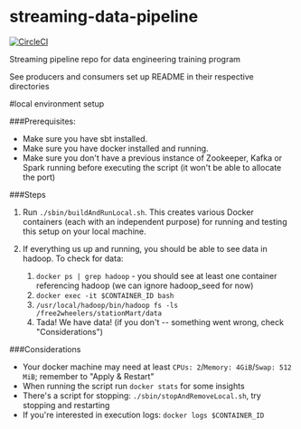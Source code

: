 # streaming-data-pipeline

[![CircleCI](https://circleci.com/gh/ThoughtWorksInc/streaming-data-pipeline.svg?style=svg)](https://circleci.com/gh/ThoughtWorksInc/streaming-data-pipeline)

Streaming pipeline repo for data engineering training program

See producers and consumers set up README in their respective directories

#local environment setup

###Prerequisites:
- Make sure you have sbt installed.
- Make sure you have docker installed and running.
- Make sure you don't have a previous instance of Zookeeper, Kafka or Spark running before executing the script (it won't be able to allocate the port)


###Steps
1. Run `./sbin/buildAndRunLocal.sh`. This creates various Docker containers (each with an independent purpose) for running and testing this setup on your local machine.

2. If everything us up and running, you should be able to see data in hadoop.
To check for data:
    1. `docker ps | grep hadoop` - you should see at least one container referencing hadoop (we can ignore hadoop_seed for now)
    2. `docker exec -it $CONTAINER_ID bash`
    3. `/usr/local/hadoop/bin/hadoop fs -ls /free2wheelers/stationMart/data`
    4. Tada! We have data! (if you don't -- something went wrong, check "Considerations")

###Considerations
- Your docker machine may need at least `CPUs: 2`/`Memory: 4GiB`/`Swap: 512 MiB`; remember to "Apply & Restart"
- When running the script run `docker stats` for some insights
- There's a script for stopping: `./sbin/stopAndRemoveLocal.sh`, try stopping and restarting
- If you're interested in execution logs: `docker logs $CONTAINER_ID`

